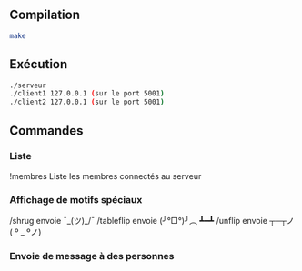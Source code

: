 ## Compilation
```bash
make
```

## Exécution
```bash
./serveur
./client1 127.0.0.1 (sur le port 5001)
./client2 127.0.0.1 (sur le port 5001)
```

## Commandes

### Liste
!membres    Liste les membres connectés au serveur

### Affichage de motifs spéciaux
/shrug      envoie ¯\_(ツ)_/¯
/tableflip  envoie (╯°□°)╯︵ ┻━┻
/unflip     envoie ┬─┬ノ( º _ ºノ)

### Envoie de message à des personnes